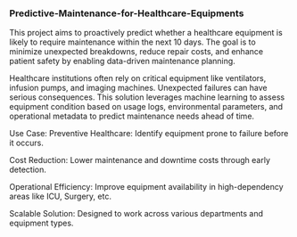 ### Predictive-Maintenance-for-Healthcare-Equipments

This project aims to proactively predict whether a healthcare equipment is likely to require maintenance within the next 10 days. The goal is to minimize unexpected breakdowns, reduce repair costs, and enhance patient safety by enabling data-driven maintenance planning.

Healthcare institutions often rely on critical equipment like ventilators, infusion pumps, and imaging machines. Unexpected failures can have serious consequences. This solution leverages machine learning to assess equipment condition based on usage logs, environmental parameters, and operational metadata to predict maintenance needs ahead of time.

Use Case:
Preventive Healthcare: Identify equipment prone to failure before it occurs.

Cost Reduction: Lower maintenance and downtime costs through early detection.

Operational Efficiency: Improve equipment availability in high-dependency areas like ICU, Surgery, etc.

Scalable Solution: Designed to work across various departments and equipment types.
